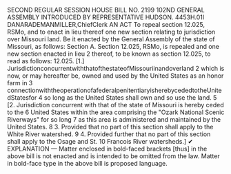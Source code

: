 SECOND REGULAR SESSION
HOUSE BILL NO. 2199
102ND GENERAL ASSEMBLY
INTRODUCED BY REPRESENTATIVE HUDSON.
4453H.01I DANARADEMANMILLER,ChiefClerk
AN ACT
To repeal section 12.025, RSMo, and to enact in lieu thereof one new section relating to
jurisdiction over Missouri land.
Be it enacted by the General Assembly of the state of Missouri, as follows:
Section A. Section 12.025, RSMo, is repealed and one new section enacted in lieu
2 thereof, to be known as section 12.025, to read as follows:
12.025. [1.] JurisdictionconcurrentwiththatofthestateofMissouriinandoverland
2 which is now, or may hereafter be, owned and used by the United States as an honor farm in
3 connectionwiththeoperationofafederalpenitentiaryisherebycededtotheUnitedStatesfor
4 so long as the United States shall own and so use the land.
5 [2. Jurisdiction concurrent with that of the state of Missouri is hereby ceded to the
6 United States within the area comprising the "Ozark National Scenic Riverways" for so long
7 as this area is administered and maintained by the United States.
8 3. Provided that no part of this section shall apply to the White River watershed.
9 4. Provided further that no part of this section shall apply to the Osage and St.
10 Francois River watersheds.]
✔
EXPLANATION — Matter enclosed in bold-faced brackets [thus] in the above bill is not enacted and is
intended to be omitted from the law. Matter in bold-face type in the above bill is proposed language.